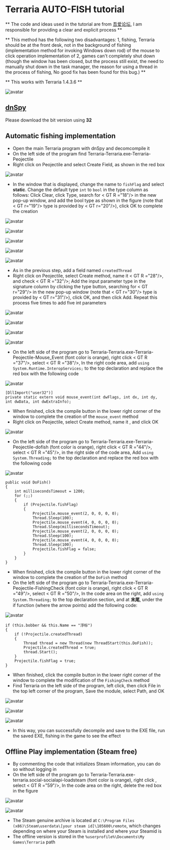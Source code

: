 # Terraria AUTO-FISH tutorial
** The code and ideas used in the tutorial are from [吾爱论坛](https://www.52pojie.cn/thread-1425351-1-1.html), I am responsible for providing a clear and explicit process **

** This method has the following two disadvantages: 1, fishing, Terraria should be at the front desk, not in the background of fishing (implementation method for invoking Windows down rod) of the mouse to click operation implementation of 2, games can't completely shut down (though the window has been closed, but the process still exist, the need to manually shut down in the task manager, the reason for using a thread in the process of fishing, No good fix has been found for this bug.) **

** This works with Terraria 1.4.3.6 **

![avatar](./imgs/anime.gif)

## [dnSpy](https://github.com/dnSpy/dnSpy)
Please download the bit version using **32**

## Automatic fishing implementation
* Open the main Terraria program with dnSpy and decomcompile it
* On the left side of the program find Terraria-Terraria.exe-Terraria-Peojectile
* Right click on Peojectile and select Create Field, as shown in the red box

![avatar](./imgs/1.png)

* In the window that is displayed, change the name to ```fishFlag``` and select **static**. Change the default type ```int``` to ```bool``` in the type column as follows: Click Clear, click Type, search for < GT R ="18"/> in the new pop-up window, and add the bool type as shown in the figure (note that < GT r="19"/> type is provided by < GT r="20"/>), click OK to complete the creation

![avatar](./imgs/2.png)

![avatar](./imgs/3.png)

![avatar](./imgs/4.png)

![avatar](./imgs/5.png)

![avatar](./imgs/6.png)

* As in the previous step, add a field named ```createdThread```
* Right click on Peojectile, select Create method, name it < GT R ="28"/>, and check < GT R ="32"/>; Add the input parameter type in the signature column by clicking the type button, searching for < GT r="29"/> in the new pop-up window (note that < GT r="30"/> type is provided by < GT r="31"/>), click OK, and then click Add. Repeat this process five times to add five int parameters

![avatar](./imgs/7.png)

![avatar](./imgs/8.png)

![avatar](./imgs/9.png)

![avatar](./imgs/10.png)

* On the left side of the program go to Terraria-Terraria.exe-Terraria-Peojectile-Mouse_Event (font color is orange), right click < GT R ="37"/>, select < GT R ="38"/>, In the right code area, add ```using System.Runtime.InteropServices;``` to the top declaration and replace the red box with the following code

![avatar](./imgs/11.png)

```
[DllImport("user32")]
private static extern void mouse_event(int dwFlags, int dx, int dy, int dwData, int dwExtraInfo);
```
* When finished, click the compile button in the lower right corner of the window to complete the creation of the ```mouse_event``` method
* Right click on Peojectile, select Create method, name it , and click OK

![avatar](./imgs/12.png)

* On the left side of the program go to Terraria-Terraria.exe-Terraria-Peojectile-dofish (font color is orange), right click < GT R ="44"/>, select < GT R ="45"/>, in the right side of the code area, Add ```using System.Threading;``` to the top declaration and replace the red box with the following code

![avatar](./imgs/13.png)


```
public void DoFish()
{
	int millisecondsTimeout = 1200;
	for (;;)
	{
		if (Projectile.fishFlag)
		{
			Projectile.mouse_event(2, 0, 0, 0, 0);
			Thread.Sleep(100);
			Projectile.mouse_event(4, 0, 0, 0, 0);
			Thread.Sleep(millisecondsTimeout);
			Projectile.mouse_event(2, 0, 0, 0, 0);
			Thread.Sleep(100);
			Projectile.mouse_event(4, 0, 0, 0, 0);
			Thread.Sleep(100);
			Projectile.fishFlag = false;
		}
	}
}
```
* When finished, click the compile button in the lower right corner of the window to complete the creation of the ```DoFish``` method
* On the left side of the program go to Terraria-Terraria.exe-Terraria-Peojectile-FishingCheck (font color is orange), right click < GT R ="49"/>, select < GT R ="50"/>, In the code area on the right, add ```using System.Threading;``` to the top declaration section, and at **末尾**, under the if function (where the arrow points) add the following code:

![avatar](./imgs/14.png)


```
if (this.bobber && this.Name == "浮标")
{
	if (!Projectile.createdThread)
	{
		Thread thread = new Thread(new ThreadStart(this.DoFish));
		Projectile.createdThread = true;
		thread.Start();
	}
	Projectile.fishFlag = true;
}
```
* When finished, click the compile button in the lower right corner of the window to complete the modification of the ```FishingCheck``` method
* Find Terraria on the left side of the program, left click, then click File in the top left corner of the program, Save the module, select Path, and OK

![avatar](./imgs/15.png)

![avatar](./imgs/16.png)

![avatar](./imgs/17.png)

* In this way, you can successfully decompile and save to the EXE file, run the saved EXE, fishing in the game to see the effect

## Offline Play implementation (Steam free)
* By commenting the code that initializes Steam information, you can do so without logging in
* On the left side of the program go to Terraria-Terraria.exe-terraria.social-socialapi-loadsteam (font color is orange), right click , select < GT R ="59"/>, In the code area on the right, delete the red box in the figure

![avatar](./imgs/18.png)

![avatar](./imgs/19.png)

* The Steam genuine archive is located at
```C:\Program Files (x86)\Steam\userdata\[your steam id]\105600\remote```, which changes depending on where your Steam is installed and where your Steamid is
* The offline version is stored in the ```%userprofile%\Documents\My Games\Terraria``` path